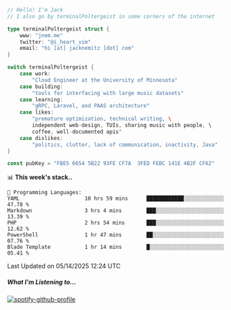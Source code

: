 ```go
// Hello! I'm Jack
// I also go by terminalPoltergeist in some corners of the internet

type terminalPoltergeist struct {
    www: "jnem.me"
    twitter: "@i_heart_vim"
    email: "hi [at] jacknemitz [dot] com"
}

switch terminalPoltergeist {
    case work:
        "Cloud Engineer at the University of Minnesota"
    case building:
        "tools for interfacing with large music datasets"
    case learning:
        "gRPC, Laravel, and PAAS architecture"
    case likes:
        "premature optimization, technical writing, \
        independent web-design, TUIs, sharing music with people, \
        coffee, well-documented apis"
    case dislikes:
        "politics, clutter, lack of communication, inactivity, Java"
}

const pubKey = "FBE5 6654 5B22 93FE CF7A  3FED FEBC 141E 4B2F CF62"
```

<!--START_SECTION:waka-->
📊 **This week's stack..** 

```text
💬 Programming Languages: 
YAML                     10 hrs 59 mins      ████████████░░░░░░░░░░░░░   47.78 % 
Markdown                 3 hrs 4 mins        ███░░░░░░░░░░░░░░░░░░░░░░   13.39 % 
PHP                      2 hrs 54 mins       ███░░░░░░░░░░░░░░░░░░░░░░   12.62 % 
PowerShell               1 hr 47 mins        ██░░░░░░░░░░░░░░░░░░░░░░░   07.76 % 
Blade Template           1 hr 14 mins        █░░░░░░░░░░░░░░░░░░░░░░░░   05.41 % 
```


 Last Updated on 05/14/2025 12:24 UTC
<!--END_SECTION:waka-->

##### What I'm Listening to...

[![spotify-github-profile](https://jnem.me/listening-item?maxAge=2592000)](https://jnem.me/listening)
